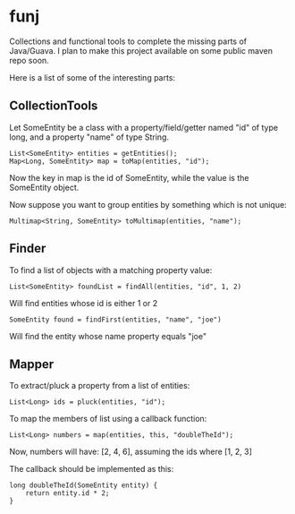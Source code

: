 funj
====

Collections and functional tools to complete the missing parts of Java/Guava.
I plan to make this project available on some public maven repo soon.

Here is a list of some of the interesting parts:

CollectionTools
---------------

Let SomeEntity be a class with a property/field/getter named "id" of type long, and
a property "name" of type String.

	List<SomeEntity> entities = getEntities();
	Map<Long, SomeEntity> map = toMap(entities, "id");

Now the key in map is the id of SomeEntity, while the value is the SomeEntity object.

Now suppose you want to group entities by something which is not unique:

	Multimap<String, SomeEntity> toMultimap(entities, "name");


Finder
------
To find a list of objects with a matching property value:

	List<SomeEntity> foundList = findAll(entities, "id", 1, 2)

Will find entities whose id is either 1 or 2

	SomeEntity found = findFirst(entities, "name", "joe")

Will find the entity whose name property equals "joe"


Mapper
------
To extract/pluck a property from a list of entities:

	List<Long> ids = pluck(entities, "id");

To map the members of list using a callback function:

	List<Long> numbers = map(entities, this, "doubleTheId");

Now, numbers will have: [2, 4, 6], assuming the ids where [1, 2, 3]

The callback should be implemented as this:

	long doubleTheId(SomeEntity entity) {
		return entity.id * 2;
	}

